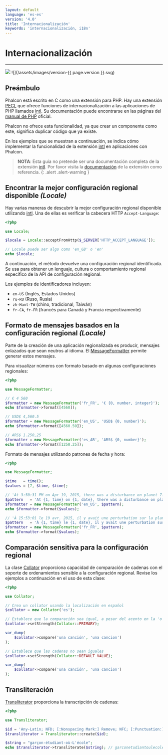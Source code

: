 ```yaml
---
layout: default
language: 'es-es'
version: '4.0'
title: 'Internacionalización'
keywords: 'internacionalización, i18n'
---
```


# Internacionalización

* * *

![](/assets/images/document-status-stable-success.svg) ![](/assets/images/version-{{ page.version }}.svg)

## Preámbulo

Phalcon está escrito en C como una extensión para PHP. Hay una extensión [PECL](https://pecl.php.net/package/intl) que ofrece funciones de internacionalización a las aplicaciones de PHP llamados [intl](https://pecl.php.net/package/intl). Su documentación puede encontrarse en las páginas del [manual de PHP](https://www.php.net/manual/en/intro.intl.php) oficial.

Phalcon no ofrece esta funcionalidad, ya que crear un componente como este, significa duplicar código que ya existe.

En los ejemplos que se muestran a continuación, se indica cómo implementar la funcionalidad de la extensión [intl](https://pecl.php.net/package/intl) en aplicaciones con Phalcon.

> **NOTA**: Esta guía no pretende ser una documentación completa de la extensión [intl](https://pecl.php.net/package/intl). Por favor visita la [documentación](https://www.php.net/manual/en/book.intl.php) de la extensión como referencia.
{: .alert .alert-warning }

## Encontrar la mejor configuración regional disponible *(Locale)*

Hay varias maneras de descubrir la mejor configuración regional disponible utilizando [intl](https://pecl.php.net/package/intl). Una de ellas es verificar la cabecera HTTP `Accept-Language`:

```php
<?php

use Locale;

$locale = Locale::acceptFromHttp($_SERVER['HTTP_ACCEPT_LANGUAGE']);

// Locale puede ser algo como 'en_GB' o 'en'
echo $locale;
```

A continuación, el método devuelve una configuración regional identificada. Se usa para obtener un lenguaje, cultura o comportamiento regional específico de la API de configuración regional.

Los ejemplos de identificadores incluyen:

* `en-US` (Inglés, Estados Unidos)
* `ru-RU` (Ruso, Rusia)
* `zh-Hant-TW` (chino, tradicional, Taiwán)
* `fr-CA`, `fr-FR` (francés para Canadá y Francia respectivamente)

## Formato de mensajes basados en la configuración regional *(Locale)*

Parte de la creación de una aplicación regionalizada es producir, mensajes enlazados que sean neutros al idioma. El [MessageFormatter](https://www.php.net/manual/en/class.messageformatter.php) permite generar estos mensajes.

Para visualizar números con formato basado en algunas configuraciones regionales:

```php
<?php

use MessageFormatter;

// € 4 560
$formatter = new MessageFormatter('fr_FR', '€ {0, number, integer}');
echo $formatter->format([4560]);

// USD$ 4,560.5
$formatter = new MessageFormatter('en_US', 'USD$ {0, number}');
echo $formatter->format([4560.50]);

// ARS$ 1.250,25
$formatter = new MessageFormatter('es_AR', 'ARS$ {0, number}');
echo $formatter->format([1250.25]);
```

Formato de mensajes utilizando patrones de fecha y hora:

```php
<?php

use MessageFormatter;

$time   = time();
$values = [7, $time, $time];

// 'At 3:50:31 PM on Apr 19, 2015, there was a disturbance on planet 7.'
$pattern   = 'At {1, time} on {1, date}, there was a disturbance on planet {0, number}.';
$formatter = new MessageFormatter('en_US', $pattern);
echo $formatter->format($values);

// 'À 15:53:01 le 19 avr. 2015, il y avait une perturbation sur la planète 7.'
$pattern   = 'À {1, time} le {1, date}, il y avait une perturbation sur la planète {0, number}.';
$formatter = new MessageFormatter('fr_FR', $pattern);
echo $formatter->format($values);
```

## Comparación sensitiva para la configuración regional

La clase [Collator](https://www.php.net/manual/en/class.collator.php) proporciona capacidad de comparación de cadenas con el soporte de ordenamientos sensible a la configuración regional. Revise los ejemplos a continuación en el uso de esta clase:

```php
<?php

use Collator;

// Crea un collator usando la localización en español
$collator = new Collator('es');

// Establece que la comparación sea igual, a pesar del acento en la 'o'
$collator->setStrength(Collator::PRIMARY);

var_dump(
    $collator->compare('una canción', 'una cancion')
);

// Establece que las cadenas no sean iguales
$collator->setStrength(Collator::DEFAULT_VALUE);

var_dump(
    $collator->compare('una canción', 'una cancion')
);
```

## Transliteración

[Transliterator](https://www.php.net/manual/en/class.transliterator.php) proporciona la transcripción de cadenas:

```php
<?php

use Transliterator;

$id = 'Any-Latin; NFD; [:Nonspacing Mark:] Remove; NFC; [:Punctuation:] Remove; Lower();';
$transliterator = Transliterator::create($id);

$string = "garçon-étudiant-où-L'école";
echo $transliterator->transliterate($string); // garconetudiantoulecole
```